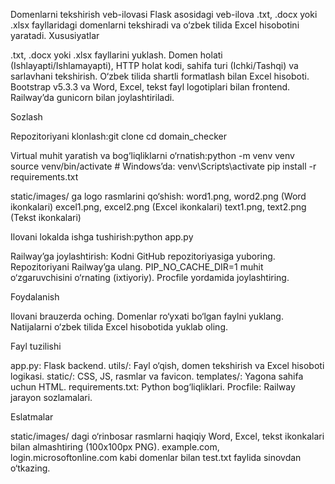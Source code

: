 Domenlarni tekshirish veb-ilovasi
Flask asosidagi veb-ilova .txt, .docx yoki .xlsx fayllaridagi domenlarni tekshiradi va o‘zbek tilida Excel hisobotini yaratadi.
Xususiyatlar

.txt, .docx yoki .xlsx fayllarini yuklash.
Domen holati (Ishlayapti/Ishlamayapti), HTTP holat kodi, sahifa turi (Ichki/Tashqi) va sarlavhani tekshirish.
O‘zbek tilida shartli formatlash bilan Excel hisoboti.
Bootstrap v5.3.3 va Word, Excel, tekst fayl logotiplari bilan frontend.
Railway’da gunicorn bilan joylashtiriladi.

Sozlash

Repozitoriyani klonlash:git clone <repository-url>
cd domain_checker


Virtual muhit yaratish va bog‘liqliklarni o‘rnatish:python -m venv venv
source venv/bin/activate  # Windows’da: venv\Scripts\activate
pip install -r requirements.txt


static/images/ ga logo rasmlarini qo‘shish:
word1.png, word2.png (Word ikonkalari)
excel1.png, excel2.png (Excel ikonkalari)
text1.png, text2.png (Tekst ikonkalari)


Ilovani lokalda ishga tushirish:python app.py


Railway’ga joylashtirish:
Kodni GitHub repozitoriyasiga yuboring.
Repozitoriyani Railway’ga ulang.
PIP_NO_CACHE_DIR=1 muhit o‘zgaruvchisini o‘rnating (ixtiyoriy).
Procfile yordamida joylashtiring.



Foydalanish

Ilovani brauzerda oching.
Domenlar ro‘yxati bo‘lgan faylni yuklang.
Natijalarni o‘zbek tilida Excel hisobotida yuklab oling.

Fayl tuzilishi

app.py: Flask backend.
utils/: Fayl o‘qish, domen tekshirish va Excel hisoboti logikasi.
static/: CSS, JS, rasmlar va favicon.
templates/: Yagona sahifa uchun HTML.
requirements.txt: Python bog‘liqliklari.
Procfile: Railway jarayon sozlamalari.

Eslatmalar

static/images/ dagi o‘rinbosar rasmlarni haqiqiy Word, Excel, tekst ikonkalari bilan almashtiring (100x100px PNG).
example.com, login.microsoftonline.com kabi domenlar bilan test.txt faylida sinovdan o‘tkazing.


